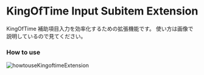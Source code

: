 # KingOfTime Input Subitem Extension

KingOfTime 補助項目入力を効率化するための拡張機能です。
使い方は画像で説明しているので見てください。

### How to use

![howtouseKingoftimeExtension](https://github.com/harekyon/extension_kingoftime_improve-subItem/assets/53131967/c6f940d9-d452-491e-9985-a600b9447540)
